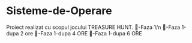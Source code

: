 # Sisteme-de-Operare
Proiect realizat cu scopul jocului TREASURE HUNT.
😤-Faza 1/n
🧠-Faza 1-dupa 2 ore
🤪-Faza 1-dupa 4 ORE
🥴-Faza 1-dupa 6 ORE
